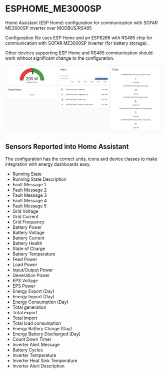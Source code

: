# ESPHOME_ME3000SP
Home Assistant (ESP Home) configuration for communication with SOFAR ME3000SP inverter over MODBUS/RS485

Configuration file uses ESP Home and an ESP8266 with RS485 chip for communication with SOFAR ME3000SP inverter (for battery storage).

Other devices supporting ESP Home and RS485 communication should work without significant change to the configuration.

![Screenshot of an example home automation dashboard](Dashboard-Example.png)

## Sensors Reported into Home Assistant

The configuration has the correct units, icons and device classes to make integration with energy dashboards easy.

* Running State
* Running State Description
* Fault Message 1
* Fault Message 2
* Fault Message 3
* Fault Message 4
* Fault Message 5
* Grid Voltage
* Grid Current
* Grid Frequency
* Battery Power
* Battery Voltage
* Battery Current
* Battery Health
* State of Charge
* Battery Temperature
* Feed Power
* Load Power
* Input/Output Power
* Generation Power
* EPS Voltage
* EPS Power
* Energy Export (Day)
* Energy Import (Day)
* Energy Consumption (Day)
* Total generation
* Total export
* Total import
* Total load consumption
* Energy Battery Charge (Day)
* Energy Battery Discharged (Day)
* Count Down Timer
* Inverter Alert Message
* Battery Cycles
* Inverter Temperature
* Inverter Heat Sink Temperature
* Inverter Alert Description
